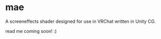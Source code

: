 # mae
A screeneffects shader designed for use in VRChat written in Unity CG.

read me coming soon! :)
